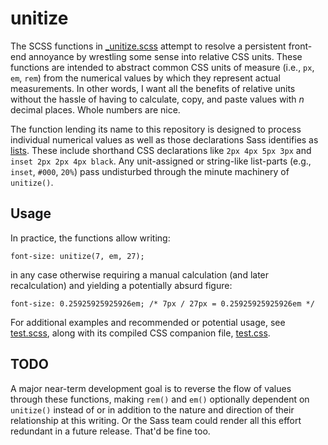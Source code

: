 unitize
=======

The SCSS functions in [_unitize.scss](https://github.com/justinskolnick/unitize/blob/master/_unitize.scss) attempt to resolve a persistent front-end annoyance by wrestling some sense into relative CSS units. These functions are intended to abstract common CSS units of measure (i.e., `px`, `em`, `rem`) from the numerical values by which they represent actual measurements. In other words, I want all the benefits of relative units without the hassle of having to calculate, copy, and paste values with *n* decimal places. Whole numbers are nice.

The function lending its name to this repository is designed to process individual numerical values as well as those declarations Sass identifies as [lists](http://sass-lang.com/docs/yardoc/file.SASS_REFERENCE.html#lists). These include shorthand CSS declarations like `2px 4px 5px 3px` and `inset 2px 2px 4px black`. Any unit-assigned or string-like list-parts (e.g., `inset`, `#000`, `20%`) pass undisturbed through the minute machinery of `unitize()`.

## Usage

In practice, the functions allow writing:

```
font-size: unitize(7, em, 27);
```

in any case otherwise requiring a manual calculation (and later recalculation) and yielding a potentially absurd figure:

```
font-size: 0.25925925925926em; /* 7px / 27px = 0.25925925925926em */
```

For additional examples and recommended or potential usage, see [test.scss](https://github.com/justinskolnick/unitize/blob/master/test.scss), along with its compiled CSS companion file, [test.css](https://github.com/justinskolnick/unitize/blob/master/test.css).

## TODO

A major near-term development goal is to reverse the flow of values through these functions, making `rem()` and `em()` optionally dependent on `unitize()` instead of or in addition to the nature and direction of their relationship at this writing. Or the Sass team could render all this effort redundant in a future release. That'd be fine too.